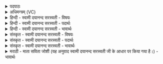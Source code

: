 <details><summary>पदपाठः</summary>

अ॒प्स्वित्य॒प्ऽसु। अ॒न्तः। अ॒मृत॑म्। अ॒प्स्वित्य॒प्ऽसु। भे॒ष॒जम्। अ॒पाम्। उ॒त। प्रश॑स्ति॒ष्विति॒ प्रऽश॑स्तिषु। अश्वाः॑। भव॑त। वा॒जिनः॑। देवीः॑। आ॒पः॒। यः। वः॒। ऊ॒र्मिः। प्रतू॑र्त्तिरिति॒ प्रऽतू॑र्त्तिः। क॒कुन्मा॒निति॑ क॒कुत्ऽमा॑न्। वा॒ज॒सा इति॑ वाज॒ऽसाः। तेन॑। अ॒यम्। वाज॑म्। से॒त्। ६।
</details>

<details><summary>अधिमन्त्रम् (VC)</summary>

- अश्वो देवता
- बृहस्पतिर्ऋषिः
- भुरिग् जगती
- निषादः
</details>

<details><summary>हिन्दी - स्वामी दयानन्द सरस्वती - विषयः</summary>

फिर स्त्री-पुरुषों को कैसा होना चाहिये, यह विषय अगले मन्त्र में कहा है ॥
</details>

<details><summary>हिन्दी - स्वामी दयानन्द सरस्वती - पदार्थः</summary>

पदार्थान्वयभाषाः -  हे (देवीः) दिव्यगुणवाली (आपः) अन्तरिक्ष में व्यापक स्त्री-पुरुष लोगो ! तुम (यः) जो (वः) तुम्हारा (समुद्रस्य) सागर के (ककुन्मान्) प्रशस्त चञ्चल गुणों से युक्त (वाजसाः) सङ्ग्रामों के सेवने के हेतु (प्रतूर्त्तिः) अतिशीघ्र चलनेवाला समुद्र के (ऊर्मिः) आच्छादन करनेहारे तरङ्गों के समान पराक्रम और जो (अप्सु) प्राण के (अन्तः) मध्य में (अमृतम्) मरणधर्मरहित कारण और जो (अप्सु) जलों के मध्य अल्पमृत्यु से छुड़ानेवाला (भेषजम्) रोगनिवारक ओषध के समान गुण है, जिससे (अयम्) यह सेनापति (वाजम्) सङ्ग्राम और अन्न का प्रबन्ध करे (तेन) उससे (अपाम्) उक्त प्राणों और जलों की (प्रशस्तिषु) गुण प्रशंसाओं में (वाजिनः) प्रशंसित बल और पराक्रमवाले (अश्वाः) कुलीन घोड़ों के समान वेगवाले (भवत) हूजिये ॥६॥
</details>

<details><summary>हिन्दी - स्वामी दयानन्द सरस्वती - भावार्थः</summary>

भावार्थभाषाः -  इस मन्त्र में वाचकलुप्तोपमालङ्कार है। स्त्रियों को चाहिये कि समुद्र के समान गम्भीर, जल के समान शान्तस्वभाव, वीरपुत्रों को उत्पन्न करने, नित्य ओषधियों को सेवने और जलादि पदार्थों को ठीक-ठीक जाननेवाली होवें। इसी प्रकार जो पुरुष वायु और जल के गुणों के वेत्ता पुरुषों से संयुक्त होते हैं, वे रोगरहित होकर विजयकारी होते हैं ॥६॥
</details>

<details><summary>संस्कृत - स्वामी दयानन्द सरस्वती - विषयः</summary>

पुनः स्त्रीपुरुषैः कथं भवितव्यमित्याह ॥
</details>

<details><summary>संस्कृत - स्वामी दयानन्द सरस्वती - पदार्थः</summary>

पदार्थान्वयभाषाः -  हे देवीरापो देवा विद्वांसश्व यूयं यो वः समुद्रस्य ककुन्मान् वाजसाः प्रतूर्तिरूर्मिरिव पराक्रमोऽस्ति, यदप्स्वन्तरमृतमप्सु भेषजं चास्ति, येनायं वाजं सेत्, तेनाऽपां प्रशस्तिषु वाजिनोऽश्वा इव भवत ॥६॥
</details>

<details><summary>संस्कृत - स्वामी दयानन्द सरस्वती - भावार्थः</summary>

भावार्थभाषाः -  अत्र वाचकलुप्तोपमालङ्कारः। स्त्रियः सागर इव गम्भीरा जलमिव शान्तस्वभावा वीरप्रसवाः सदौषधसेविन्यो जलादिपदार्थाभिज्ञाः स्युरेवं ये पुरुषा वायुजलवेतृभिः सह सम्प्रयुञ्जते, तास्ते चारोगाः सन्तो विजयिनश्च स्युः ॥६॥
</details>

<details><summary>मराठी - माता सविता जोशी (यह अनुवाद स्वामी दयानन्द सरस्वती जी के आधार पर किया गया है।) - भावार्थः</summary>

भावार्थभाषाः -  या मंत्रात वाचकलुप्तोपमालंकार आहे. स्त्रियांनी समुद्राप्रमाणे गंभीर, जलाप्रमाणे शांत स्वभावाचे असावे. वीर पुरुषांना उत्पन्न करावे. नेहमी औषधांचे सेवन करून जल इत्यादी पदार्थांचे यथायोग्य ज्ञान मिळवावे. याप्रमाणेच जे पुरुष वायू व जल यांचे ज्ञान असणाऱ्या विद्वानांच्या संगतीत राहतात ते रोगरहित होतात व त्यांचा विजय होतो.
</details>